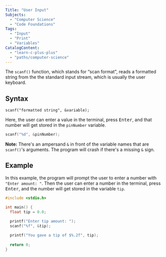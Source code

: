 ```yaml
---
Title: "User Input"
Subjects:
  - "Computer Science"
  - "Code Foundations"
Tags: 
  - "Input"
  - "Print"
  - "Variables"
CatalogContent:
  - "learn-c-plus-plus"
  - "paths/computer-science"
---
```


The `scanf()` function, which stands for “scan format", reads a formatted string from the the standard input stream, which is usually the user keyboard.

## Syntax

```pseudo
scanf("formatted string", &variable);  
```

Here, the user can enter a value in the terminal, press <kbd>Enter</kbd>, and that number will get stored in the `pinNumber` variable.

```c
scanf("%d", &pinNumber);  
```

**Note:** There's an ampersand `&` in front of the variable names that are `scanf()`'s arguments. The program will crash if there's a missing `&` sign.

## Example

In this example, the program will prompt the user to enter a number with `"Enter amount: "`. Then the user can enter a number in the terminal, press <kbd>Enter</kbd>, and the number will get stored in the variable `tip`.

```c
#include <stdio.h>

int main() {
  float tip = 0.0;
  
  printf("Enter tip amount: ");
  scanf("%f", &tip);  

  printf("You gave a tip of $%.2f", tip);
  
  return 0;
}
```
